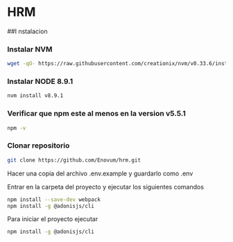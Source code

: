 # HRM

##I nstalacion

### Instalar NVM
```bash
wget -qO- https://raw.githubusercontent.com/creationix/nvm/v0.33.6/install.sh | bash
```
### Instalar NODE 8.9.1
```bash
nvm install v8.9.1
```
### Verificar que npm este al menos en la version v5.5.1
```bash
npm -v
```
### Clonar repositorio
```bash
git clone https://github.com/Enovum/hrm.git
```

Hacer una copia del archivo .env.example y guardarlo como .env

Entrar en la carpeta del proyecto y ejecutar los siguientes comandos

```bash
npm install --save-dev webpack
npm install -g @adonisjs/cli
```

Para iniciar el proyecto ejecutar 
```bash
npm install -g @adonisjs/cli
```

